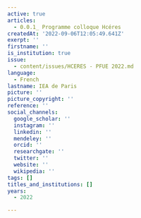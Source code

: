 ```yaml
---
active: true
articles:
  - 0.0.1_ Programme colloque Hcéres
createdAt: '2022-09-06T12:05:49.641Z'
exerpt: ''
firstname: ''
is_institution: true
issue:
  - content/issues/HCERES - PFUE 2022.md
language:
  - French
lastname: IEA de Paris
picture: ''
picture_copyright: ''
reference: ''
social_channels:
  google_scholar: ''
  instagram: ''
  linkedin: ''
  mendeley: ''
  orcid: ''
  researchgate: ''
  twitter: ''
  website: ''
  wikipedia: ''
tags: []
titles_and_institutions: []
years:
  - 2022

---
```

